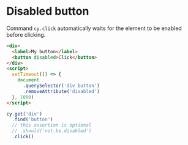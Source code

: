 # Disabled button

<!-- fiddle Button becomes enabled -->

Command `cy.click` automatically waits for the element to be enabled before clicking.

```html
<div>
  <label>My button</label>
  <button disabled>Click</button>
</div>
<script>
  setTimeout(() => {
    document
      .querySelector('div button')
      .removeAttribute('disabled')
  }, 1000)
</script>
```

```js
cy.get('div')
  .find('button')
  // this assertion is optional
  // .should('not.be.disabled')
  .click()
```

<!-- fiddle-end -->
